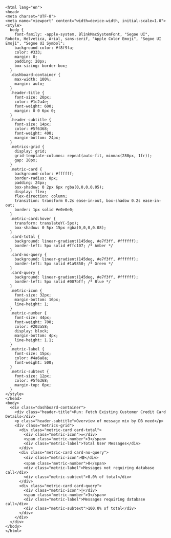 
    <html lang="en">
    <head>
    <meta charset="UTF-8">
    <meta name="viewport" content="width=device-width, initial-scale=1.0">
    <style>
      body {
        font-family: -apple-system, BlinkMacSystemFont, "Segoe UI", Roboto, Helvetica, Arial, sans-serif, "Apple Color Emoji", "Segoe UI Emoji", "Segoe UI Symbol";
        background-color: #f8f9fa;
        color: #333;
        margin: 0;
        padding: 20px;
        box-sizing: border-box;
      }
      .dashboard-container {
        max-width: 100%;
        margin: auto;
      }
      .header-title {
        font-size: 20px;
        color: #1c2a4e;
        font-weight: 600;
        margin: 0 0 6px 0;
      }
      .header-subtitle {
        font-size: 14px;
        color: #5f6368;
        font-weight: 400;
        margin-bottom: 24px;
      }
      .metrics-grid {
        display: grid;
        grid-template-columns: repeat(auto-fit, minmax(280px, 1fr));
        gap: 20px;
      }
      .metric-card {
        background-color: #ffffff;
        border-radius: 8px;
        padding: 24px;
        box-shadow: 0 2px 6px rgba(0,0,0,0.05);
        display: flex;
        flex-direction: column;
        transition: transform 0.2s ease-in-out, box-shadow 0.2s ease-in-out;
        border: 1px solid #e0e0e0;
      }
      .metric-card:hover {
        transform: translateY(-5px);
        box-shadow: 0 5px 15px rgba(0,0,0,0.08);
      }
      .card-total {
        background: linear-gradient(145deg, #e7f3ff, #ffffff);
        border-left: 5px solid #ffc107; /* Amber */
      }
      .card-no-query {
        background: linear-gradient(145deg, #e7f3ff, #ffffff);
        border-left: 5px solid #1a9850; /* Green */
      }
      .card-query {
        background: linear-gradient(145deg, #e7f3ff, #ffffff);
        border-left: 5px solid #007bff; /* Blue */
      }
      .metric-icon {
        font-size: 32px;
        margin-bottom: 16px;
        line-height: 1;
      }
      .metric-number {
        font-size: 44px;
        font-weight: 700;
        color: #203a58;
        display: block;
        margin-bottom: 4px;
        line-height: 1.1;
      }
      .metric-label {
        font-size: 15px;
        color: #4a6a8a;
        font-weight: 500;
      }
      .metric-subtext {
        font-size: 12px;
        color: #5f6368;
        margin-top: 6px;
      }
    </style>
    </head>
    <body>
      <div class="dashboard-container">
        <div class="header-title">Run: Fetch Existing Customer Credit Card Details</div>
        <p class="header-subtitle">Overview of message mix by DB need</p>
        <div class="metrics-grid">
          <div class="metric-card card-total">
            <div class="metric-icon">✉️</div>
            <span class="metric-number">3</span>
            <div class="metric-label">Total User Messages</div>
          </div>
          <div class="metric-card card-no-query">
            <div class="metric-icon">🟢</div>
            <span class="metric-number">0</span>
            <div class="metric-label">Messages not requiring database call</div>
            <div class="metric-subtext">0.0% of total</div>
          </div>
          <div class="metric-card card-query">
            <div class="metric-icon">📂</div>
            <span class="metric-number">3</span>
            <div class="metric-label">Messages requiring database call</div>
            <div class="metric-subtext">100.0% of total</div>
          </div>
        </div>
      </div>
    </body>
    </html>
    